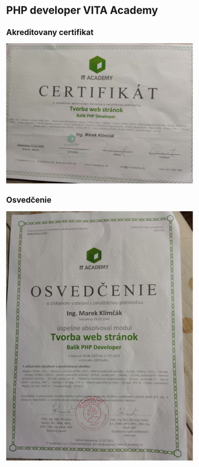 # PHP developer VITA Academy
<h2>Akreditovany certifikat</h2>
<img src="certifikat1.jpeg" alt="" width="600">

<h2>Osvedčenie</h2>
<img src="certifikat2.jpeg" alt="" width="600">
